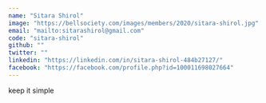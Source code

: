 ```yaml
---
name: "Sitara Shirol"
image: "https://bellsociety.com/images/members/2020/sitara-shirol.jpg"
email: "mailto:sitarashirol@gmail.com"
code: "sitara-shirol"
github: ""
twitter: ""
linkedin: "https://linkedin.com/in/sitara-shirol-484b27127/"
facebook: "https://facebook.com/profile.php?id=100011698027664"
---
```

keep it simple